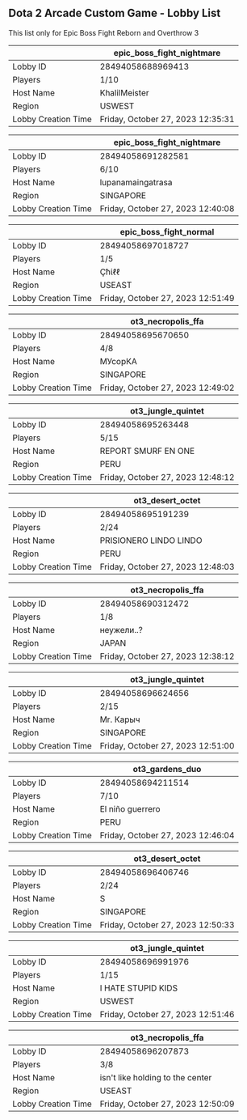 ## Dota 2 Arcade Custom Game - Lobby List

This list only for Epic Boss Fight Reborn and Overthrow 3

|  | epic_boss_fight_nightmare |
| ------ | ------ |
| Lobby ID | 28494058688969413 |
| Players | 1/10 |
| Host Name | KhalilMeister |
| Region | USWEST |
| Lobby Creation Time | Friday, October 27, 2023 12:35:31 |


|  | epic_boss_fight_nightmare |
| ------ | ------ |
| Lobby ID | 28494058691282581 |
| Players | 6/10 |
| Host Name | lupanamaingatrasa |
| Region | SINGAPORE |
| Lobby Creation Time | Friday, October 27, 2023 12:40:08 |


|  | epic_boss_fight_normal |
| ------ | ------ |
| Lobby ID | 28494058697018727 |
| Players | 1/5 |
| Host Name | Çħίℓℓ |
| Region | USEAST |
| Lobby Creation Time | Friday, October 27, 2023 12:51:49 |


|  | ot3_necropolis_ffa |
| ------ | ------ |
| Lobby ID | 28494058695670650 |
| Players | 4/8 |
| Host Name | МУсорКА |
| Region | SINGAPORE |
| Lobby Creation Time | Friday, October 27, 2023 12:49:02 |


|  | ot3_jungle_quintet |
| ------ | ------ |
| Lobby ID | 28494058695263448 |
| Players | 5/15 |
| Host Name | REPORT SMURF EN ONE |
| Region | PERU |
| Lobby Creation Time | Friday, October 27, 2023 12:48:12 |


|  | ot3_desert_octet |
| ------ | ------ |
| Lobby ID | 28494058695191239 |
| Players | 2/24 |
| Host Name | PRISIONERO LINDO LINDO |
| Region | PERU |
| Lobby Creation Time | Friday, October 27, 2023 12:48:03 |


|  | ot3_necropolis_ffa |
| ------ | ------ |
| Lobby ID | 28494058690312472 |
| Players | 1/8 |
| Host Name | неужели..? |
| Region | JAPAN |
| Lobby Creation Time | Friday, October 27, 2023 12:38:12 |


|  | ot3_jungle_quintet |
| ------ | ------ |
| Lobby ID | 28494058696624656 |
| Players | 2/15 |
| Host Name | Mr. Карыч |
| Region | SINGAPORE |
| Lobby Creation Time | Friday, October 27, 2023 12:51:00 |


|  | ot3_gardens_duo |
| ------ | ------ |
| Lobby ID | 28494058694211514 |
| Players | 7/10 |
| Host Name | El niño guerrero |
| Region | PERU |
| Lobby Creation Time | Friday, October 27, 2023 12:46:04 |


|  | ot3_desert_octet |
| ------ | ------ |
| Lobby ID | 28494058696406746 |
| Players | 2/24 |
| Host Name | S |
| Region | SINGAPORE |
| Lobby Creation Time | Friday, October 27, 2023 12:50:33 |


|  | ot3_jungle_quintet |
| ------ | ------ |
| Lobby ID | 28494058696991976 |
| Players | 1/15 |
| Host Name | I HATE STUPID KIDS |
| Region | USWEST |
| Lobby Creation Time | Friday, October 27, 2023 12:51:46 |


|  | ot3_necropolis_ffa |
| ------ | ------ |
| Lobby ID | 28494058696207873 |
| Players | 3/8 |
| Host Name | isn't like holding to the center |
| Region | USEAST |
| Lobby Creation Time | Friday, October 27, 2023 12:50:09 |


